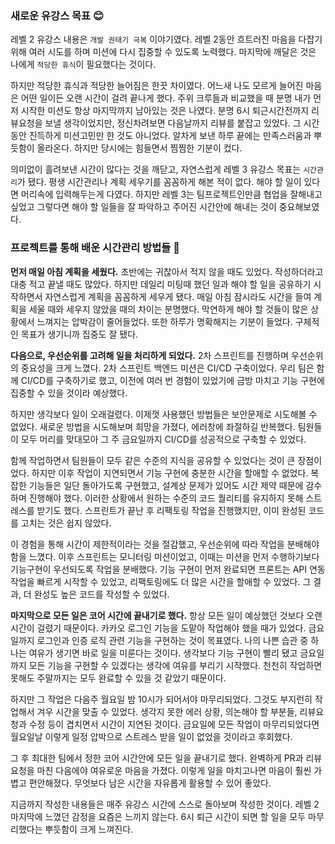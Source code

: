 ### 새로운 유강스 목표 😊

레벨 2 유강스 내용은 `개발 권태기 극복` 이야기였다. 레벨 2동안 흐트러진 마음을 다잡기 위해 여러 시도를 하며 미션에 다시 집중할 수 있도록 노력했다. 마지막에 깨달은 것은 나에게 `적당한 휴식`이 필요했다는 것이다.

하지만 적당한 휴식과 적당한 늘어짐은 한끗 차이였다. 어느새 나도 모르게 늘어진 마음은 어떤 일이든 오랜 시간이 걸려 끝나게 했다. 주위 크루들과 비교했을 때 분명 내가 먼저 시작한 미션도 항상 마지막까지 남아있는 것은 나였다. 분명 6시 퇴근시간전까지 리뷰요청을 보낼 생각이었지만, 정신차려보면 다음날까지 리뷰를 붙잡고 있었다. 그 시간동안 진득하게 미션고민만 한 것도 아니었다. 알차게 보낸 하루 끝에는 만족스러움과 뿌듯함이 올라온다. 하지만 당시에는 힘들면서 찜찜한 기분이 컸다.

의미없이 흘려보낸 시간이 많다는 것을 깨닫고, 자연스럽게 레벨 3 유강스 목표는 `시간관리`가 됐다. 평생 시간관리나 계획 세우기를 꼼꼼하게 해본 적이 없다. 해야 할 일이 있다면 머리속에 입력해두는게 다였다. 하지만 레벨 3는 팀프로젝트인만큼 협업을 잘해내고 싶었고 그렇다면 해야 할 일들을 잘 파악하고 주어진 시간안에 해내는 것이 중요해보였다.

### 프로젝트를 통해 배운 시간관리 방법들 🚀

**먼저 매일 아침 계획을 세웠다.** 초반에는 귀찮아서 적지 않을 때도 있었다. 작성하더라고 대충 적고 끝낼 때도 많았다. 하지만 데일리 미팅때 했던 일과 해야 할 일을 공유하기 시작하면서 자연스럽게 계획을 꼼꼼하게 세우게 됐다. 매일 아침 잠시라도 시간을 들여 계획을 세울 때와 세우지 않았을 때의 차이는 분명했다. 막연하게 해야 할 것들이 많은 상황에서 느껴지는 압박감이 줄어들었다. 또한 하루가 명확해지는 기분이 들었다. 구체적인 목표가 생기니까 집중도 잘 됐다.

**다음으로, 우선순위를 고려해 일을 처리하게 되었다.** 2차 스프린트를 진행하며 우선순위의 중요성을 크게 느꼈다. 2차 스프린트 백엔드 미션은 CI/CD 구축이었다. 우리 팀은 함께 CI/CD를 구축하기로 했고, 이전에 여러 번 경험이 있었기에 금방 마치고 기능 구현에 집중할 수 있을 것이라 예상했다.

하지만 생각보다 일이 오래걸렸다. 이제껏 사용했던 방법들은 보안문제로 시도해볼 수 없었다. 새로운 방법을 시도해보며 희망을 가졌다, 에러창에 좌절하길 반복했다. 팀원들이 모두 머리를 맞대모아 그 주 금요일까지 CI/CD를 성공적으로 구축할 수 있었다.

함께 작업하면서 팀원들이 모두 같은 수준의 지식을 공유할 수 있었다는 것이 큰 장점이었다. 하지만 이후 작업이 지연되면서 기능 구현에 충분한 시간을 할애할 수 없었다. 복잡한 기능들은 일단 돌아가도록 구현했고, 설계상 문제가 있어도 시간 제약 때문에 감수하며 진행해야 했다. 이러한 상황에서 원하는 수준의 코드 퀄리티를 유지하지 못해 스트레스를 받기도 했다. 스프린트가 끝난 후 리팩토링 작업을 진행했지만, 이미 완성된 코드를 고치는 것은 쉽지 않았다.

이 경험을 통해 시간이 제한적이라는 것을 절감했고, 우선순위에 따라 작업을 분배해야 함을 느꼈다. 이후 스프린트는 모니터링 미션이었고, 이때는 미션을 먼저 수행하기보다 기능구현이 우선되도록 작업을 분배했다. 기능 구현이 먼저 완료되면 프론트는 API 연동 작업을 빠르게 시작할 수 있었고, 리팩토링에도 더 많은 시간을 할애할 수 있었다. 그 결과, 더 완성도 높은 코드를 작성할 수 있었다.

**마지막으로 모든 일은 코어 시간에 끝내기로 했다.** 항상 모든 일이 예상했던 것보다 오랜 시간이 걸렸기 때문이다. 카카오 로그인 기능을 도맡아 작업해야 했을 때가 있었다. 금요일까지 로그인과 인증 로직 관련 기능을 구현하는 것이 목표였다. 나의 나쁜 습관 중 하나는 여유가 생기면 바로 일을 미룬다는 것이다. 생각보다 기능 구현이 빨리 됐고 금요일까지 모든 기능을 구현할 수 있겠다는 생각에 여유를 부리기 시작했다. 천천히 작업하면 못해도 주말까지는 모두 완료할 수 있을 것 같았기 때문이다. 

하지만 그 작업은 다음주 월요일 밤 10시가 되어서야 마무리되었다. 그것도 부지런히 작업해서 겨우 시간을 맞출 수 있었다. 생각지 못한 에러 상황, 의논해야 할 부분들, 리뷰요청과 수정 등이 겹치면서 시간이 지연된 것이다. 금요일에 모든 작업이 마무리되었다면 월요일날 이렇게 일정 압박으로 스트레스 받을 일이 없었을 것이라고 후회했다.

그 후 최대한 팀에서 정한 코어 시간안에 모든 일을 끝내기로 했다. 완벽하게 PR과 리뷰요청을 마친 다음에야 여유로운 마음을 가졌다. 이렇게 일을 마치고나면 마음이 훨씬 가볍고 편안해졌다. 무엇보다 남은 시간을 자유롭게 활용할 수 있어 좋았다.

지금까지 작성한 내용들은 매주 유강스 시간에 스스로 돌아보며 작성한 것이다. 레벨 2 마지막에 느꼈던 감정을 요즘은 느끼지 않는다. 6시 퇴근 시간이 되면 할 일을 모두 마무리했다는 뿌듯함이 크게 느껴진다.